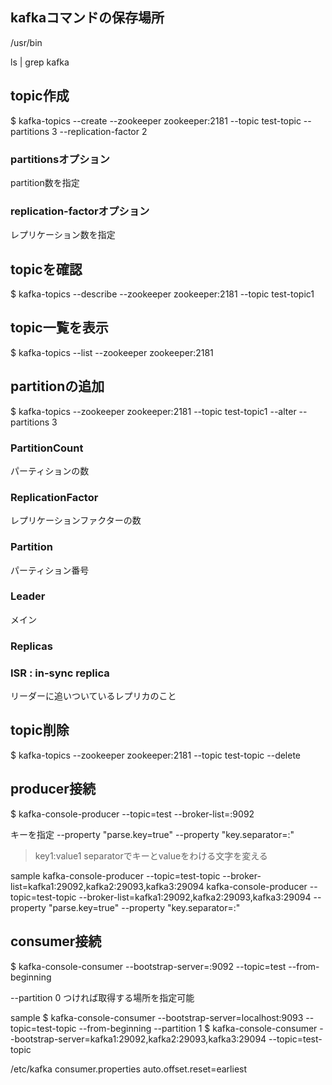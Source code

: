 ## kafkaコマンドの保存場所
/usr/bin

ls | grep kafka

## topic作成
$ kafka-topics --create --zookeeper zookeeper:2181 --topic test-topic --partitions 3 --replication-factor 2

### partitionsオプション
partition数を指定

### replication-factorオプション
レプリケーション数を指定


## topicを確認
$ kafka-topics --describe --zookeeper zookeeper:2181 --topic test-topic1

## topic一覧を表示
$ kafka-topics --list --zookeeper zookeeper:2181

## partitionの追加
$ kafka-topics --zookeeper zookeeper:2181 --topic test-topic1 --alter --partitions 3

### PartitionCount
パーティションの数

### ReplicationFactor
レプリケーションファクターの数

### Partition
パーティション番号

### Leader
メイン

### Replicas


### ISR : in-sync replica
リーダーに追いついているレプリカのこと


## topic削除
$ kafka-topics --zookeeper zookeeper:2181 --topic test-topic --delete


## producer接続
$ kafka-console-producer --topic=test --broker-list=:9092

キーを指定
--property "parse.key=true" --property "key.separator=:"
>key1:value1
separatorでキーとvalueをわける文字を変える

sample
kafka-console-producer --topic=test-topic --broker-list=kafka1:29092,kafka2:29093,kafka3:29094
kafka-console-producer --topic=test-topic --broker-list=kafka1:29092,kafka2:29093,kafka3:29094 --property "parse.key=true" --property "key.separator=:"
## consumer接続
$ kafka-console-consumer --bootstrap-server=:9092 --topic=test --from-beginning

 --partition 0
 つければ取得する場所を指定可能

sample
$ kafka-console-consumer --bootstrap-server=localhost:9093 --topic=test-topic --from-beginning --partition 1
$ kafka-console-consumer --bootstrap-server=kafka1:29092,kafka2:29093,kafka3:29094 --topic=test-topic

/etc/kafka
consumer.properties
auto.offset.reset=earliest